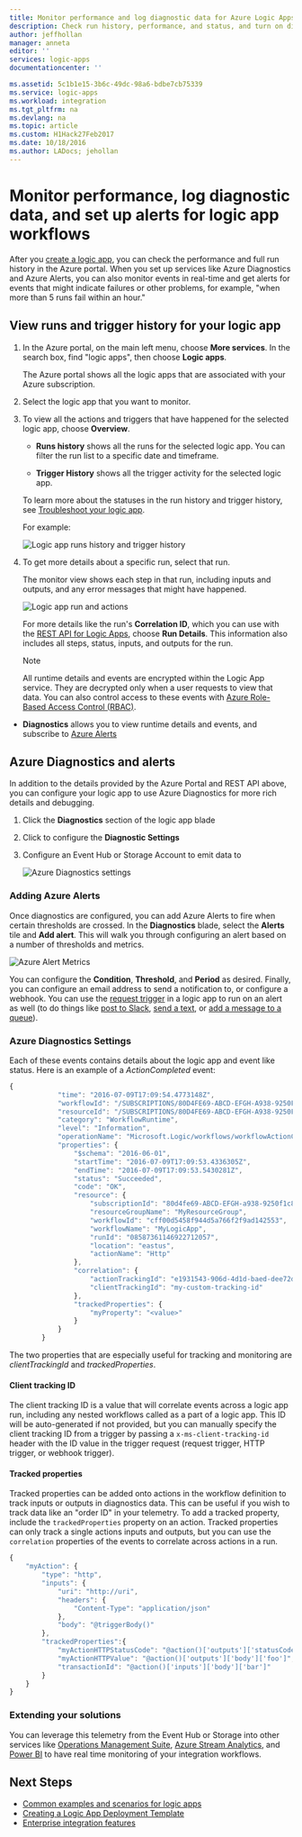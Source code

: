 ```yaml
---
title: Monitor performance and log diagnostic data for Azure Logic Apps | Microsoft Docs
description: Check run history, performance, and status, and turn on diagnostic data logging for logic apps
author: jeffhollan
manager: anneta
editor: ''
services: logic-apps
documentationcenter: ''

ms.assetid: 5c1b1e15-3b6c-49dc-98a6-bdbe7cb75339
ms.service: logic-apps
ms.workload: integration
ms.tgt_pltfrm: na
ms.devlang: na
ms.topic: article
ms.custom: H1Hack27Feb2017
ms.date: 10/18/2016
ms.author: LADocs; jehollan
---
```


# Monitor performance, log diagnostic data, and set up alerts for logic app workflows

After you [create a logic app](logic-apps-create-a-logic-app.md), 
you can check the performance and full run history in the Azure portal. 
When you set up services like Azure Diagnostics and Azure Alerts, 
you can also monitor events in real-time and get alerts for events 
that might indicate failures or other problems, for example, 
"when more than 5 runs fail within an hour."

## View runs and trigger history for your logic app

1. In the Azure portal, on the main left menu, choose **More services**. 
In the search box, find "logic apps", then choose **Logic apps**.

   The Azure portal shows all the logic apps that are associated with your Azure subscription. 

2. Select the logic app that you want to monitor.

3. To view all the actions and triggers that have happened for the selected logic app, 
choose **Overview**.

   * **Runs history** shows all the runs for the selected logic app. 
   You can filter the run list to a specific date and timeframe.

   * **Trigger History** shows all the trigger activity for the selected logic app. 

   To learn more about the statuses in the run history and trigger history, 
   see [Troubleshoot your logic app](logic-apps-diagnosing-failures.md).

   For example:

   ![Logic app runs history and trigger history](media/logic-apps-monitor-your-logic-apps/overview.png)

4. To get more details about a specific run, select that run. 

   The monitor view shows each step in that run, including inputs and outputs, 
   and any error messages that might have happened.

   ![Logic app run and actions](media/logic-apps-monitor-your-logic-apps/monitor-view.png)

   For more details like the run's **Correlation ID**, which you can use with the 
   [REST API for Logic Apps](https://docs.microsoft.com/rest/api/logic), 
   choose **Run Details**. This information also includes all steps, status, 
   inputs, and outputs for the run.
   
   > [!NOTE]
   > All runtime details and events are encrypted within the Logic App service. 
   > They are decrypted only when a user requests to view that data. 
   > You can also control access to these events with 
   > [Azure Role-Based Access Control (RBAC)](../active-directory/role-based-access-control-what-is.md).

* **Diagnostics** allows you to view runtime details and events, and subscribe to [Azure Alerts](#adding-azure-alerts)







## Azure Diagnostics and alerts
In addition to the details provided by the Azure Portal and REST API above, you can configure your logic app to use Azure Diagnostics for more rich details and debugging.

1. Click the **Diagnostics** section of the logic app blade
2. Click to configure the **Diagnostic Settings**
3. Configure an Event Hub or Storage Account to emit data to
   
    ![Azure Diagnostics settings](media/logic-apps-monitor-your-logic-apps/diagnostics.png)

### Adding Azure Alerts
Once diagnostics are configured, you can add Azure Alerts to fire when certain thresholds are crossed.  In the **Diagnostics** blade, select the **Alerts** tile and **Add alert**.  This will walk you through configuring an alert based on a number of thresholds and metrics.

![Azure Alert Metrics](media/logic-apps-monitor-your-logic-apps/alerts.png)

You can configure the **Condition**, **Threshold**, and **Period** as desired.  Finally, you can configure an email address to send a notification to, or configure a webhook.  You can use the [request trigger](../connectors/connectors-native-reqres.md) in a logic app to run on an alert as well (to do things like [post to Slack](https://github.com/Azure/azure-quickstart-templates/tree/master/201-alert-to-slack-with-logic-app), [send a text](https://github.com/Azure/azure-quickstart-templates/tree/master/201-alert-to-text-message-with-logic-app), or [add a message to a queue](https://github.com/Azure/azure-quickstart-templates/tree/master/201-alert-to-queue-with-logic-app)).

### Azure Diagnostics Settings
Each of these events contains details about the logic app and event like status.  Here is an example of a *ActionCompleted* event:

```javascript
{
            "time": "2016-07-09T17:09:54.4773148Z",
            "workflowId": "/SUBSCRIPTIONS/80D4FE69-ABCD-EFGH-A938-9250F1C8AB03/RESOURCEGROUPS/MYRESOURCEGROUP/PROVIDERS/MICROSOFT.LOGIC/WORKFLOWS/MYLOGICAPP",
            "resourceId": "/SUBSCRIPTIONS/80D4FE69-ABCD-EFGH-A938-9250F1C8AB03/RESOURCEGROUPS/MYRESOURCEGROUP/PROVIDERS/MICROSOFT.LOGIC/WORKFLOWS/MYLOGICAPP/RUNS/08587361146922712057/ACTIONS/HTTP",
            "category": "WorkflowRuntime",
            "level": "Information",
            "operationName": "Microsoft.Logic/workflows/workflowActionCompleted",
            "properties": {
                "$schema": "2016-06-01",
                "startTime": "2016-07-09T17:09:53.4336305Z",
                "endTime": "2016-07-09T17:09:53.5430281Z",
                "status": "Succeeded",
                "code": "OK",
                "resource": {
                    "subscriptionId": "80d4fe69-ABCD-EFGH-a938-9250f1c8ab03",
                    "resourceGroupName": "MyResourceGroup",
                    "workflowId": "cff00d5458f944d5a766f2f9ad142553",
                    "workflowName": "MyLogicApp",
                    "runId": "08587361146922712057",
                    "location": "eastus",
                    "actionName": "Http"
                },
                "correlation": {
                    "actionTrackingId": "e1931543-906d-4d1d-baed-dee72ddf1047",
                    "clientTrackingId": "my-custom-tracking-id"
                },
                "trackedProperties": {
                    "myProperty": "<value>"
                }
            }
        }
```

The two properties that are especially useful for tracking and monitoring are *clientTrackingId* and *trackedProperties*.  

#### Client tracking ID
The client tracking ID is a value that will correlate events across a logic app run, including any nested workflows called as a part of a logic app.  This ID will be auto-generated if not provided, but you can manually specify the client tracking ID from a trigger by passing a `x-ms-client-tracking-id` header with the ID value in the trigger request (request trigger, HTTP trigger, or webhook trigger).

#### Tracked properties
Tracked properties can be added onto actions in the workflow definition to track inputs or outputs in diagnostics data.  This can be useful if you wish to track data like an "order ID" in your telemetry.  To add a tracked property, include the `trackedProperties` property on an action.  Tracked properties can only track a single actions inputs and outputs, but you can use the `correlation` properties of the events to correlate across actions in a run.

```javascript
{
    "myAction": {
        "type": "http",
        "inputs": {
            "uri": "http://uri",
            "headers": {
                "Content-Type": "application/json"
            },
            "body": "@triggerBody()"
        },
        "trackedProperties":{
            "myActionHTTPStatusCode": "@action()['outputs']['statusCode']",
            "myActionHTTPValue": "@action()['outputs']['body']['foo']",
            "transactionId": "@action()['inputs']['body']['bar']"
        }
    }
}
```

### Extending your solutions
You can leverage this telemetry from the Event Hub or Storage into other services like [Operations Management Suite](https://www.microsoft.com/cloud-platform/operations-management-suite), [Azure Stream Analytics](https://azure.microsoft.com/services/stream-analytics/), and [Power BI](https://powerbi.com) to have real time monitoring of your integration workflows.

## Next Steps
* [Common examples and scenarios for logic apps](../logic-apps/logic-apps-examples-and-scenarios.md)
* [Creating a Logic App Deployment Template](../logic-apps/logic-apps-create-deploy-template.md)
* [Enterprise integration features](../logic-apps/logic-apps-enterprise-integration-overview.md)

